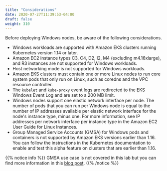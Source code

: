 ```yaml
---
title: "Considerations"
date: 2020-07-27T11:39:53-04:00
draft: false
weight: 310
---
```


Before deploying Windows nodes, be aware of the following considerations.

* Windows workloads are supported with Amazon EKS clusters running Kubernetes version 1.14 or later.
* Amazon EC2 instance types C3, C4, D2, I2, M4 (excluding m4.16xlarge), and R3 instances are not supported for Windows workloads.
* Host networking mode is not supported for Windows workloads.
* Amazon EKS clusters must contain one or more Linux nodes to run core system pods that only run on Linux, such as coredns and the VPC resource controller.
* The `kubelet` and `kube-proxy` event logs are redirected to the EKS Windows Event Log and are set to a 200 MB limit.
* Windows nodes support one elastic network interface per node. The number of pods that you can run per Windows node is equal to the number of IP addresses available per elastic network interface for the node's instance type, minus one. For more information, see IP addresses per network interface per instance type in the Amazon EC2 User Guide for Linux Instances.
* Group Managed Service Accounts (GMSA) for Windows pods and containers is not supported by Amazon EKS versions earlier than 1.16. You can follow the instructions in the Kubernetes documentation to enable and test this alpha feature on clusters that are earlier than 1.16.

{{% notice info %}}
GMSA use case is not covered in this lab but you can find more information in this [blog post](https://aws.amazon.com/blogs/containers/how-to-run-eks-windows-containers-with-group-managed-service-account-gmsa/).
{{% /notice %}}
